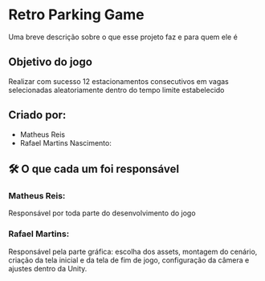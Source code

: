 
# Retro Parking Game

Uma breve descrição sobre o que esse projeto faz e para quem ele é


## Objetivo do jogo

Realizar com sucesso 12 estacionamentos consecutivos em vagas selecionadas aleatoriamente dentro do tempo limite estabelecido

## Criado por:

- Matheus Reis
- Rafael Martins Nascimento:



## 🛠 O que cada um foi responsável
### Matheus Reis:
Responsável por toda parte do desenvolvimento do jogo
### Rafael Martins:
Responsável pela parte gráfica: escolha dos assets, montagem do cenário, criação da tela inicial e da tela de fim de jogo, configuração da câmera e ajustes dentro da Unity.

